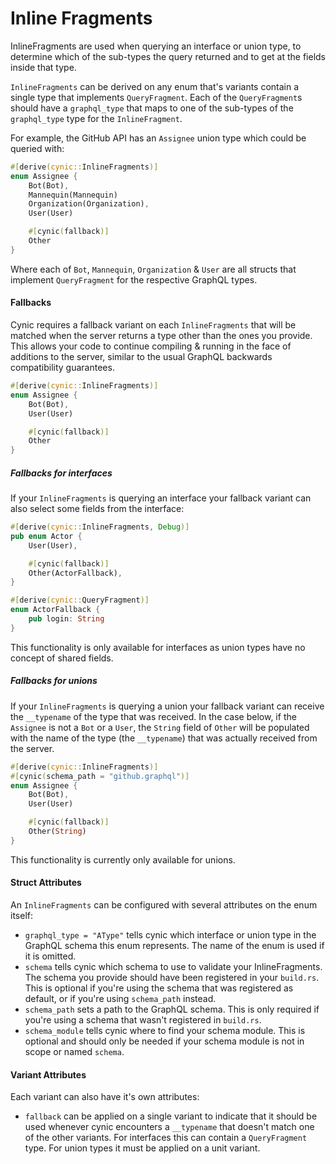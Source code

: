 # Inline Fragments

InlineFragments are used when querying an interface or union type, to determine
which of the sub-types the query returned and to get at the fields inside that
type.

`InlineFragments` can be derived on any enum that's variants contain a single
type that implements `QueryFragment`. Each of the `QueryFragment`s should have
a `graphql_type` that maps to one of the sub-types of the `graphql_type` type
for the `InlineFragment`.

For example, the GitHub API has an `Assignee` union type which could be queried with:

```rust
#[derive(cynic::InlineFragments)]
enum Assignee {
    Bot(Bot),
    Mannequin(Mannequin)
    Organization(Organization),
    User(User)

    #[cynic(fallback)]
    Other
}
```

Where each of `Bot`, `Mannequin`, `Organization` & `User` are all structs that
implement `QueryFragment` for the respective GraphQL types.

#### Fallbacks

Cynic requires a fallback variant on each `InlineFragments` that will be
matched when the server returns a type other than the ones you provide.  This
allows your code to continue compiling & running in the face of additions to
the server, similar to the usual GraphQL backwards compatibility guarantees.

```rust
#[derive(cynic::InlineFragments)]
enum Assignee {
    Bot(Bot),
    User(User)

    #[cynic(fallback)]
    Other
}
```

##### Fallbacks for interfaces

If your `InlineFragments` is querying an interface your fallback variant can
also select some fields from the interface:

```rust
#[derive(cynic::InlineFragments, Debug)]
pub enum Actor {
    User(User),

    #[cynic(fallback)]
    Other(ActorFallback),
}

#[derive(cynic::QueryFragment)]
enum ActorFallback {
    pub login: String
}
```

This functionality is only available for interfaces as union types have no
concept of shared fields.

##### Fallbacks for unions

If your `InlineFragments` is querying a union your fallback variant can receive
the `__typename` of the type that was received.  In the case below, if the
`Assignee` is not a `Bot` or a `User`, the `String` field of `Other` will be
populated with the name of the type (the `__typename`) that was actually
received from the server.

```rust
#[derive(cynic::InlineFragments)]
#[cynic(schema_path = "github.graphql")]
enum Assignee {
    Bot(Bot),
    User(User)

    #[cynic(fallback)]
    Other(String)
}
```

This functionality is currently only available for unions.

#### Struct Attributes

An `InlineFragments` can be configured with several attributes on the
enum itself:

- `graphql_type = "AType"` tells cynic which interface or union type
  in the GraphQL schema this enum represents. The name of the enum is
  used if it is omitted.
- `schema` tells cynic which schema to use to validate your InlineFragments.
  The schema you provide should have been registered in your `build.rs`.  This
  is optional if you're using the schema that was registered as default, or if
  you're using `schema_path` instead.
- `schema_path` sets a path to the GraphQL schema. This is only required
  if you're using a schema that wasn't registered in `build.rs`.
- `schema_module` tells cynic where to find your schema module.  This is
  optional and should only be needed if your schema module is not in scope or
  named `schema`.

#### Variant Attributes

Each variant can also have it's own attributes:

- `fallback` can be applied on a single variant to indicate that it
  should be used whenever cynic encounters a `__typename` that doesn't
  match one of the other variants. For interfaces this can contain a
  `QueryFragment` type. For union types it must be applied on a unit
  variant.
